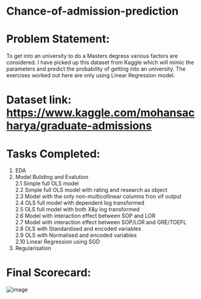 # Chance-of-admission-prediction

# Problem Statement:

To get into an university to do a Masters degress various factors are considered. I have picked up this dataset from Kaggle which will mimic the parameters and predict the probability of getting into an university. The exercises worked out here are only using Linear Regression model.

# Dataset link: https://www.kaggle.com/mohansacharya/graduate-admissions

# Tasks Completed:

1. EDA
2. Model Buliding and Evalution<br>
  2.1 Simple full OLS model<br>
  2.2 Simple full OLS model with rating and research as object<br>
  2.3 Model with the only non-multicollinear columns fron vif output<br>
  2.4 OLS full model with dependent log transformed<br>
  2.5 OLS full model with both X&y log transformed<br>
  2.6 Model with interaction effect between SOP and LOR<br>
  2.7 Model with interaction effect between SOP/LOR and GRE/TOEFL<br>
  2.8 OLS with Standardised and encoded variables<br>
  2.9 OLS with Normalised and encoded variables<br>
  2.10 Linear Regression using SGD<br>
 3. Regularisation

# Final Scorecard:

![image](https://user-images.githubusercontent.com/70081663/123551821-faec8880-d790-11eb-911e-28d2bd707b81.png)


